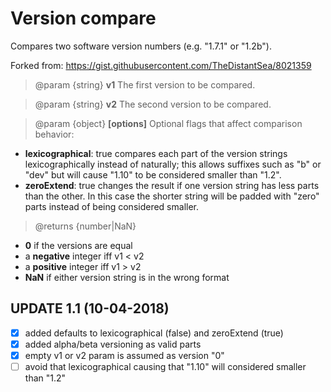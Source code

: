 # Version compare
Compares two software version numbers  (e.g. "1.7.1" or "1.2b").

Forked from: https://gist.githubusercontent.com/TheDistantSea/8021359


> @param {string} **v1** The first version to be compared.

> @param {string} **v2** The second version to be compared.

> @param {object} **[options]** Optional flags that affect comparison behavior:

- **lexicographical**: true compares each part of the version strings lexicographically instead of naturally; this allows suffixes such as "b" or "dev" but will cause "1.10" to be considered smaller than "1.2".
- **zeroExtend**: true changes the result if one version string has less parts than the other. In this case the shorter string will be padded with "zero" parts instead of being considered smaller.

> @returns {number|NaN}
- **0** if the versions are equal
- a **negative** integer iff v1 < v2
- a **positive** integer iff v1 > v2
- **NaN** if either version string is in the wrong format
 
 ## UPDATE 1.1 (10-04-2018)
- [x] added defaults to lexicographical (false) and zeroExtend (true)
- [x] added alpha/beta versioning as valid parts
- [x] empty v1 or v2 param is assumed as version "0"
- [ ] avoid that lexicographical causing that "1.10" will considered smaller than "1.2"
